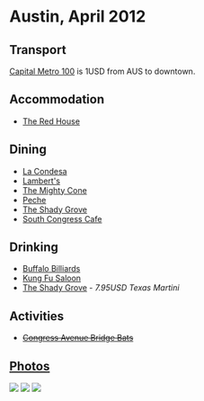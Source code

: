 # Austin, April 2012

## Transport

[Capital Metro 100](http://www.capmetro.org/riding/current_schedules/MAPS/RT100_SB.PDF) is 1USD from AUS to downtown.

## Accommodation

* [The Red House](http://socospaces.com/SoCo/redhouse.html)

## Dining

* [La Condesa](http://lacondesaaustin.com/)
* [Lambert's](http://lambertsaustin.com/)
* [The Mighty Cone](http://www.mightycone.com/)
* [Peche](http://www.pecheaustin.com/)
* [The Shady Grove](http://www.theshadygrove.com/)
* [South Congress Cafe](http://www.southcongresscafe.com/)

## Drinking

* [Buffalo Billiards](http://www.buffalobilliards.com/)
* [Kung Fu Saloon](http://kungfusaloon.com/)
* [The Shady Grove](http://www.theshadygrove.com/) - *7.95USD Texas Martini*

## Activities

* ~~[Congress Avenue Bridge Bats](http://www.batcon.org/index.php/get-involved/visit-a-bat-location/congress-avenue-bridge/subcategory/51.html)~~

## [Photos](http://www.flickr.com/photos/dylane/sets/72157629554029370/)

![](http://farm8.staticflickr.com/7088/7110116083_533c746695_m.jpg)
![](http://farm8.staticflickr.com/7184/7111168115_619b54de7a_m.jpg)
![](http://farm9.staticflickr.com/8150/6958062596_7465e86b99_m.jpg)
